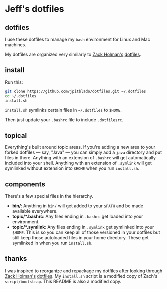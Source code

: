 # Jeff's dotfiles

## dotfiles

I use these dotfiles to manage my `bash` environment for Linux and Mac
machines.

My dotfiles are organized very similarly to 
[Zack Holman's](https://github.com/holman)
[dotfiles](https://github.com/holman/dotfiles).

## install

Run this:

```sh
git clone https://github.com/jpitblado/dotfiles.git ~/.dotfiles
cd ~/.dotfiles
install.sh
```

`install.sh` symlinks certain files in `~/.dotfiles` to `$HOME`.

Then just update your `.bashrc` file to include `.dotfilesrc`.

## topical

Everything's built around topic areas. If you're adding a new area to your
forked dotfiles — say, "Java" — you can simply add a `java` directory and put
files in there. Anything with an extension of `.bashrc` will get automatically
included into your shell. Anything with an extension of `.symlink` will get
symlinked without extension into `$HOME` when you run `install.sh`.

## components

There's a few special files in the hierarchy.

- **bin/**: Anything in `bin/` will get added to your `$PATH` and be made
  available everywhere.
- **topic/\*.bashrc**: Any files ending in `.bashrc` get loaded into your
  environment.
- **topic/\*.symlink**: Any files ending in `.symlink` get symlinked into
  your `$HOME`. This is so you can keep all of those versioned in your dotfiles
  but still keep those autoloaded files in your home directory. These get
  symlinked in when you run `install.sh`.

## thanks

I was inspired to reorganize and repackage my dotfiles after looking through
[Zack Holman's](https://github.com/holman)
[dotfiles](https://github.com/holman/dotfiles).
My `install.sh` script is a modified copy of Zach's `script/bootstrap`.
This README is also a modified copy.
